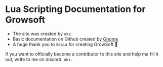 # Lua Scripting Documentation for Growsoft

- The site was created by `okz.`
- Basic documentation on Github created by [Gnome](https://github.com/Cl4ssicMan/GrowSoft-Luascript-Docs)
- A huge thank you to `Sebia` for creating GrowSoft 🥰

If you want to officially become a contributor to this site and help me fill it out, write to me on discord: `okz.`